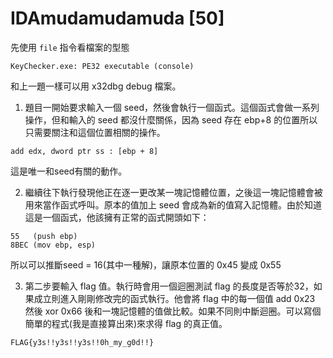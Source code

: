 # IDAmudamudamuda [50]

先使用 `file` 指令看檔案的型態

```
KeyChecker.exe: PE32 executable (console)
```

和上一題一樣可以用 x32dbg debug 檔案。

1. 題目一開始要求輸入一個 seed，然後會執行一個函式。這個函式會做一系列操作，但和輸入的 seed 都沒什麼關係，因為 seed 存在 ebp+8 的位置所以只需要關注和這個位置相關的操作。
```
add edx, dword ptr ss : [ebp + 8]
```
這是唯一和seed有關的動作。

2. 繼續往下執行發現他正在逐一更改某一塊記憶體位置，之後這一塊記憶體會被用來當作函式呼叫。原本的值加上 seed 會成為新的值寫入記憶體。由於知道這是一個函式，他該擁有正常的函式開頭如下：

```
55   (push ebp)
8BEC (mov ebp, esp)
```
所以可以推斷seed = 16(其中一種解)，讓原本位置的 0x45 變成 0x55

3. 第二步要輸入 flag 值。執行時會用一個迴圈測試 flag 的長度是否等於32，如果成立則進入剛剛修改完的函式執行。他會將 flag 中的每一個值 add 0x23 然後 xor 0x66 後和一塊記憶體的值做比較。如果不同則中斷迴圈。可以寫個簡單的程式(我是直接算出來)來求得 flag 的真正值。

`FLAG{y3s!!y3s!!y3s!!0h_my_g0d!!}`
